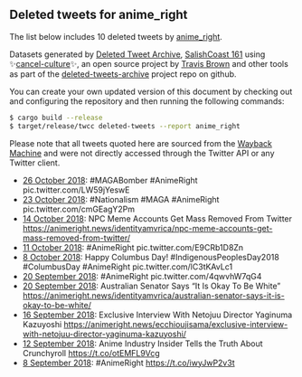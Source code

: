 ## Deleted tweets for anime_right

The list below includes 10 deleted tweets by
[anime_right](https://twitter.com/anime_right).



Datasets generated by [Deleted Tweet Archive](https://twitter.com/deletedtweet161), 
[SalishCoast 161](https://twitter.com/SalishCoastA) using 
✨[cancel-culture](https://github.com/travisbrown/cancel-culture)✨, an open source project by 
[Travis Brown](https://twitter.com/travisbrown) and other tools as part of the 
[deleted-tweets-archive](https://github.com/salcoast/deleted-tweets-archive/) project repo on github.

You can create your own updated version of this document by checking out and configuring the
repository and then running the following commands:

```bash
$ cargo build --release
$ target/release/twcc deleted-tweets --report anime_right
```

Please note that all tweets quoted here are sourced from the
[Wayback Machine](https://web.archive.org) and were not directly accessed through the Twitter API or
any Twitter client.

* [26 October 2018](https://web.archive.org/web/20181027141206/https://twitter.com/anime_right/status/1055945047462604803): #MAGABomber   #AnimeRight  pic.twitter.com/LW59jYeswE <!--1055945047462604803-->
* [23 October 2018](https://web.archive.org/web/20181023034350/https://twitter.com/anime_right/status/1054576312386510848): #Nationalism   #MAGA   #AnimeRight  pic.twitter.com/cmGEagY2Pm <!--1054576312386510848-->
* [14 October 2018](https://web.archive.org/web/20181014235940/https://twitter.com/anime_right/status/1051620457861009408): NPC Meme Accounts Get Mass Removed From Twitter https://animeright.news/identityamvrica/npc-meme-accounts-get-mass-removed-from-twitter/ <!--1051620457861009408-->
* [11 October 2018](https://web.archive.org/web/20181011223256/https://twitter.com/anime_right/status/1050514100260757505): #AnimeRight  pic.twitter.com/E9CRb1D8Zn <!--1050514100260757505-->
* [ 8 October 2018](https://web.archive.org/web/20181008184416/https://twitter.com/anime_right/status/1049362663569076226): Happy Columbus Day!   #IndigenousPeoplesDay2018   #ColumbusDay   #AnimeRight  pic.twitter.com/lC3tKAvLc1 <!--1049362663569076226-->
* [20 September 2018](https://web.archive.org/web/20180922000211/https://twitter.com/anime_right/status/1042920886557388800): #AnimeRight  pic.twitter.com/4qwvhW7qG4 <!--1042920886557388800-->
* [20 September 2018](https://web.archive.org/web/20180922000211/https://twitter.com/anime_right/status/1042920886557388800): Australian Senator Says “It Is Okay To Be White” https://animeright.news/identityamvrica/australian-senator-says-it-is-okay-to-be-white/ <!--1042917715382554624-->
* [16 September 2018](https://web.archive.org/web/20180916232926/https://twitter.com/anime_right/status/1041439801092829187): Exclusive Interview With Netojuu Director Yaginuma Kazuyoshi https://animeright.news/ecchioujisama/exclusive-interview-with-netojuu-director-yaginuma-kazuyoshi/ <!--1041439801092829187-->
* [12 September 2018](https://web.archive.org/web/20180912223354/https://twitter.com/anime_right/status/1040005610903928832): Anime Industry Insider Tells the Truth About Crunchyroll  https://t.co/otEMFL9Vcg <!--1040005610903928832-->
* [ 8 September 2018](https://web.archive.org/web/20180908021046/https://twitter.com/anime_right/status/1038248247834419200): #AnimeRight https://t.co/iwyJwP2v3t <!--1038248247834419200-->
